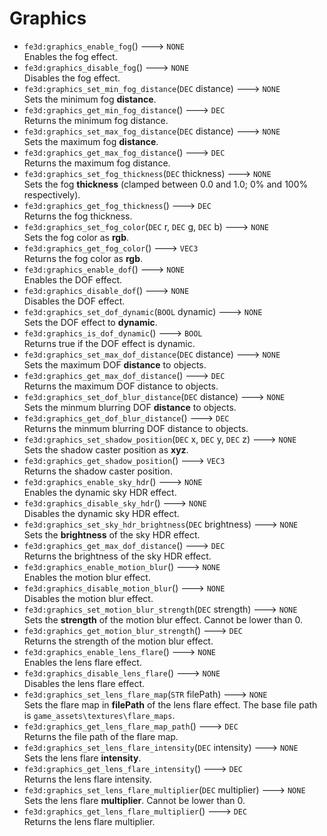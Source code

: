 # Graphics
- `fe3d:graphics_enable_fog`() ---> `NONE`  
  Enables the fog effect.
- `fe3d:graphics_disable_fog`() ---> `NONE`  
  Disables the fog effect.
- `fe3d:graphics_set_min_fog_distance`(`DEC` distance) ---> `NONE`  
  Sets the minimum fog **distance**.
- `fe3d:graphics_get_min_fog_distance`() ---> `DEC`  
  Returns the minimum fog distance.
- `fe3d:graphics_set_max_fog_distance`(`DEC` distance) ---> `NONE`  
  Sets the maximum fog **distance**.
- `fe3d:graphics_get_max_fog_distance`() ---> `DEC`  
  Returns the maximum fog distance.
- `fe3d:graphics_set_fog_thickness`(`DEC` thickness) ---> `NONE`  
  Sets the fog **thickness** (clamped between 0.0 and 1.0; 0% and 100% respectively).
- `fe3d:graphics_get_fog_thickness`() ---> `DEC`  
  Returns the fog thickness.
- `fe3d:graphics_set_fog_color`(`DEC` r, `DEC` g, `DEC` b) ---> `NONE`  
  Sets the fog color as **rgb**.
- `fe3d:graphics_get_fog_color`() ---> `VEC3`  
  Returns the fog color as **rgb**.
- `fe3d:graphics_enable_dof`() ---> `NONE`  
  Enables the DOF effect.
- `fe3d:graphics_disable_dof`() ---> `NONE`  
  Disables the DOF effect.
- `fe3d:graphics_set_dof_dynamic`(`BOOL` dynamic) ---> `NONE`  
  Sets the DOF effect to **dynamic**.
- `fe3d:graphics_is_dof_dynamic`() ---> `BOOL`  
  Returns true if the DOF effect is dynamic.
- `fe3d:graphics_set_max_dof_distance`(`DEC` distance) ---> `NONE`  
  Sets the maximum DOF **distance** to objects.
- `fe3d:graphics_get_max_dof_distance`() ---> `DEC`  
  Returns the maximum DOF distance to objects.
- `fe3d:graphics_set_dof_blur_distance`(`DEC` distance) ---> `NONE`  
  Sets the minmum blurring DOF **distance** to objects.
- `fe3d:graphics_get_dof_blur_distance`() ---> `DEC`  
  Returns the minmum blurring DOF distance to objects.
- `fe3d:graphics_set_shadow_position`(`DEC` x, `DEC` y, `DEC` z) ---> `NONE`  
  Sets the shadow caster position as **xyz**.
- `fe3d:graphics_get_shadow_position`() ---> `VEC3`  
  Returns the shadow caster position.
- `fe3d:graphics_enable_sky_hdr`() ---> `NONE`  
  Enables the dynamic sky HDR effect.
- `fe3d:graphics_disable_sky_hdr`() ---> `NONE`  
  Disables the dynamic sky HDR effect.
- `fe3d:graphics_set_sky_hdr_brightness`(`DEC` brightness) ---> `NONE`  
  Sets the **brightness** of the sky HDR effect.
- `fe3d:graphics_get_max_dof_distance`() ---> `DEC`  
  Returns the brightness of the sky HDR effect.
- `fe3d:graphics_enable_motion_blur`() ---> `NONE`  
  Enables the motion blur effect.
- `fe3d:graphics_disable_motion_blur`() ---> `NONE`  
  Disables the motion blur effect.
- `fe3d:graphics_set_motion_blur_strength`(`DEC` strength) ---> `NONE`  
  Sets the **strength** of the motion blur effect. Cannot be lower than 0.
- `fe3d:graphics_get_motion_blur_strength`() ---> `DEC`  
  Returns the strength of the motion blur effect.
- `fe3d:graphics_enable_lens_flare`() ---> `NONE`  
  Enables the lens flare effect.
- `fe3d:graphics_disable_lens_flare`() ---> `NONE`  
  Disables the lens flare effect.
- `fe3d:graphics_set_lens_flare_map`(`STR` filePath) ---> `NONE`  
  Sets the flare map in **filePath** of the lens flare effect. The base file path is `game_assets\textures\flare_maps`.
- `fe3d:graphics_get_lens_flare_map_path`() ---> `DEC`  
  Returns the file path of the flare map.
- `fe3d:graphics_set_lens_flare_intensity`(`DEC` intensity) ---> `NONE`  
  Sets the lens flare **intensity**.
- `fe3d:graphics_get_lens_flare_intensity`() ---> `DEC`  
  Returns the lens flare intensity.
- `fe3d:graphics_set_lens_flare_multiplier`(`DEC` multiplier) ---> `NONE`  
  Sets the lens flare **multiplier**. Cannot be lower than 0.
- `fe3d:graphics_get_lens_flare_multiplier`() ---> `DEC`  
  Returns the lens flare multiplier.
